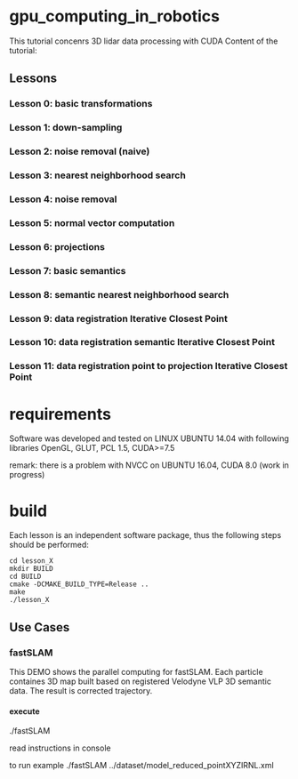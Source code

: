 # gpu_computing_in_robotics

This tutorial concenrs 3D lidar data processing with CUDA
Content of the tutorial:

## Lessons

### Lesson 0: basic transformations

### Lesson 1: down-sampling

### Lesson 2: noise removal (naive)

### Lesson 3: nearest neighborhood search

### Lesson 4: noise removal

### Lesson 5: normal vector computation

### Lesson 6: projections

### Lesson 7: basic semantics

### Lesson 8: semantic nearest neighborhood search

### Lesson 9: data registration Iterative Closest Point

### Lesson 10: data registration semantic Iterative Closest Point

### Lesson 11: data registration point to projection Iterative Closest Point

# requirements

Software was developed and tested on LINUX UBUNTU 14.04 with following libraries
OpenGL, GLUT, PCL 1.5, CUDA>=7.5

remark: there is a problem with NVCC on UBUNTU 16.04, CUDA 8.0 (work in progress)

# build
Each lesson is an independent software package, thus the following steps should be performed:
```
cd lesson_X
mkdir BUILD
cd BUILD
cmake -DCMAKE_BUILD_TYPE=Release ..
make
./lesson_X
```
## Use Cases

### fastSLAM
This DEMO shows the parallel computing for fastSLAM. Each particle containes 3D map built based on registered Velodyne VLP 3D semantic data. The result is corrected trajectory. 

#### execute
./fastSLAM

read instructions in console

to run example
./fastSLAM ../dataset/model_reduced_pointXYZIRNL.xml


